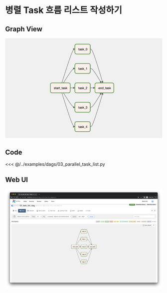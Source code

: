 # 병렬 Task 흐름 리스트 작성하기

## Graph View

![image-20220122150241425](./image-20220122150241425.png)



## Code

<<< @/../examples/dags/03_parallel_task_list.py



## Web UI

![image-20220122150332463](./image-20220122150332463.png)
